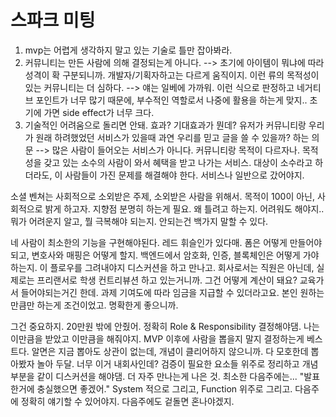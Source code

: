 # 스파크 미팅

1. mvp는 어렵게 생각하지 말고 있는 기술로 틀만 잡아봐라.
2. 커뮤니티는 만든 사람에 의해 결정되는게 아니다. --> 초기에 아이템이 뭐냐에 따라 성격이 확 구분되니까. 개발자/기획자하고는 다르게 움직이지. 이런 류의 목적성이 있는 커뮤니티는 더 심하다. --> 얘는 일베에 가까워. 이런 식으로 판정하고 네거티브 포인트가 너무 많기 때문에, 부수적인 역할로서 나중에 활용을 하는게 맞지.. 초기에 가면 side effect가 너무 크다.
3. 기술적인 어려움으로 돌리면 안돼. 효과? 기대효과가 뭔데? 유저가 커뮤니티랑 우리가 원래 하려했었던 서비스가 있을때 과연 우리를 믿고 글을 쓸 수 있을까? 하는 의문 --> 많은 사람이 들어오는 서비스가 아니다. 커뮤니티랑 목적이 다르자나. 목적성을 갖고 있는 소수의 사람이 와서 혜택을 받고 나가는 서비스. 대상이 소수라고 하더라도, 이 사람들이 가진 문제를 해결해야 한다. 서비스나 일반으로 갔어야지.

소셜 벤쳐는 사회적으로 소외받은 주제, 소외받은 사람을 위해서. 목적이 100이 아닌, 사회적으로 밝게 하고자. 지향점 분명히 하는게 필요. 왜 틀려고 하는지. 어려워도 해야지.. 뭐가 어려운지 알고, 뭘 극복해야 되는지. 안되는건 백가지 말할 수 있다.

네 사람이 최소한의 기능을 구현해야된다. 레드 휘슬인가 있다매. 폼은 어떻게 만들어야되고, 변호사와 매핑은 어떻게 할지. 백엔드에서 암호화, 인증, 블록체인은 어떻게 가야하는지. 이 플로우를 그려내야지 디스커션을 하고 만나고. 회사로서는 직원은 아닌데, 실제로는 프리랜서로 학생 컨트리뷰션 하고 있는거니까. 그건 어떻게 계산이 돼요? 교육가서 들어야되는거긴 한데. 과제 기여도에 따라 임금을 지급할 수 있더라고요. 본인 원하는 만큼만 하는게 조건이었고. 명확한게 좋으니까.

그건 중요하지. 20만원 밖에 안줬어. 정확히 Role & Responsibility 결정해야댐. 나는 이만큼을 받았고 이만큼을 해줘야지. MVP 이후에 사람을 뽑을지 말지 결정하는게 베스트다. 알면은 지금 뽑아도 상관이 없는데, 개념이 클리어하지 않으니까. 다 모호한데 뽑아봤자 놀아 두달. 너무 이거 내회사인데? 검증이 필요한 요소들 위주로 정리하고 개념 부분을 같이 디스커션을 해야댐. 더 자주 만나는게 나은 것. 최소한 다음주에는... "발표한거에 충실했으면 좋겠어." System 적으로 그리고, Function 위주로 그리고. 다음주에 정확히 얘기할 수 있어야지. 다음주에도 겉돌면 혼나야겠지.